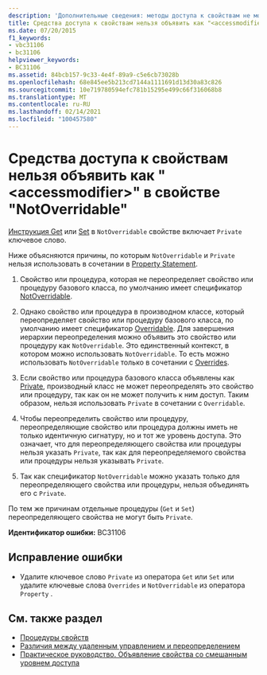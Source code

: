 ```yaml
---
description: 'Дополнительные сведения: методы доступа к свойствам не могут объявляться как " <accessmodifier> " в свойстве "NotOverridable"'
title: Средства доступа к свойствам нельзя объявить как "<accessmodifier>" в свойстве "NotOverridable"
ms.date: 07/20/2015
f1_keywords:
- vbc31106
- bc31106
helpviewer_keywords:
- BC31106
ms.assetid: 84bcb157-9c33-4e4f-89a9-c5e6cb73028b
ms.openlocfilehash: 68e845ee5b213cd7144a1111691d13d30a83c826
ms.sourcegitcommit: 10e719780594efc781b15295e499c66f316068b8
ms.translationtype: MT
ms.contentlocale: ru-RU
ms.lasthandoff: 02/14/2021
ms.locfileid: "100457580"
---
```

# <a name="property-accessors-cannot-be-declared-accessmodifier-in-a-notoverridable-property"></a>Средства доступа к свойствам нельзя объявить как "\<accessmodifier>" в свойстве "NotOverridable"

[Инструкция Get](../language-reference/statements/get-statement.md) или [Set](../language-reference/statements/set-statement.md) в `NotOverridable` свойстве включает `Private` ключевое слово.  
  
 Ниже объясняются причины, по которым `NotOverridable` и `Private` нельзя использовать в сочетании в [Property Statement](../language-reference/statements/property-statement.md).  
  
1. Свойство или процедура, которая не переопределяет свойство или процедуру базового класса, по умолчанию имеет спецификатор [NotOverridable](../language-reference/modifiers/notoverridable.md).  
  
2. Однако свойство или процедура в производном классе, который переопределяет свойство или процедуру базового класса, по умолчанию имеет спецификатор [Overridable](../language-reference/modifiers/overridable.md). Для завершения иерархии переопределения можно объявить это свойство или процедуру как `NotOverridable`. Это единственный контекст, в котором можно использовать `NotOverridable`. То есть можно использовать `NotOverridable` только в сочетании с [Overrides](../language-reference/modifiers/overrides.md).  
  
3. Если свойство или процедура базового класса объявлены как [Private](../language-reference/modifiers/private.md), производный класс не может переопределять это свойство или процедуру, так как он не может получить к ним доступ. Таким образом, нельзя использовать `Private` в сочетании с `Overridable`.  
  
4. Чтобы переопределить свойство или процедуру, переопределяющие свойство или процедура должны иметь не только идентичную сигнатуру, но и тот же уровень доступа. Это означает, что для переопределяющего свойства или процедуры нельзя указать `Private`, так как для переопределяемого свойства или процедуры нельзя указывать `Private`.  
  
5. Так как спецификатор `NotOverridable` можно указать только для переопределяющего свойства или процедуры, нельзя объединять его с `Private`.  
  
 По тем же причинам отдельные процедуры (`Get` и `Set`) переопределяющего свойства не могут быть `Private`.  
  
 **Идентификатор ошибки:** BC31106  
  
## <a name="to-correct-this-error"></a>Исправление ошибки  
  
- Удалите ключевое слово `Private` из оператора `Get` или `Set` или удалите ключевые слова `Overrides` и `NotOverridable` из оператора `Property` .  
  
## <a name="see-also"></a>См. также раздел

- [Процедуры свойств](../programming-guide/language-features/procedures/property-procedures.md)
- [Различия между удаленным управлением и переопределением](../programming-guide/language-features/declared-elements/differences-between-shadowing-and-overriding.md)
- [Практическое руководство. Объявление свойства со смешанным уровнем доступа](../programming-guide/language-features/procedures/how-to-declare-a-property-with-mixed-access-levels.md)
